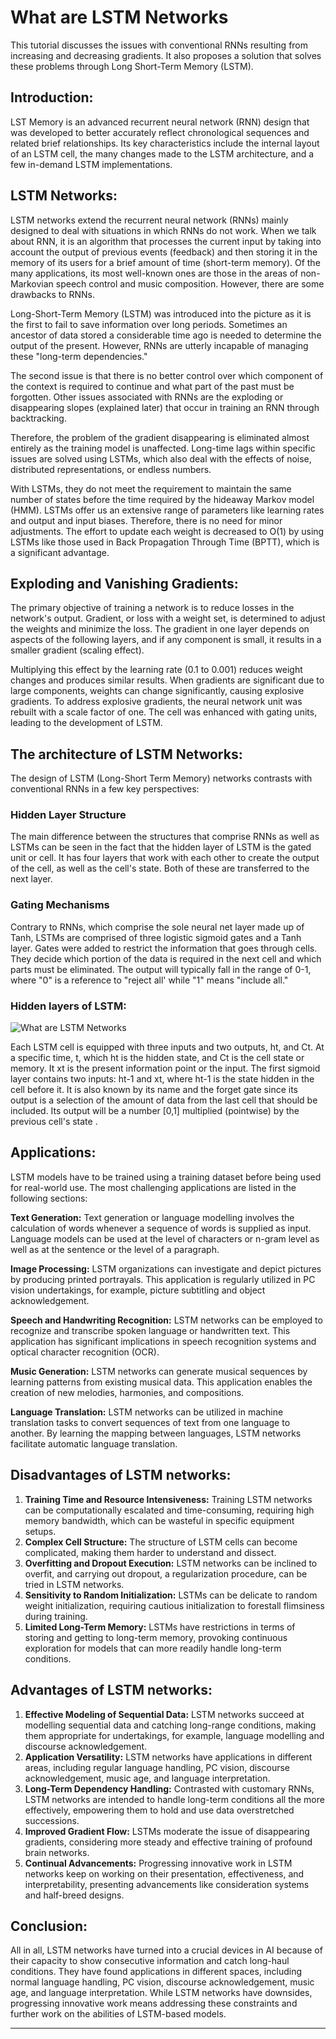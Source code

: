 # What are LSTM Networks
This tutorial discusses the issues with conventional RNNs resulting from increasing and decreasing gradients. It also proposes a solution that solves these problems through Long Short-Term Memory (LSTM).

Introduction:
-------------

LST Memory is an advanced recurrent neural network (RNN) design that was developed to better accurately reflect chronological sequences and related brief relationships. Its key characteristics include the internal layout of an LSTM cell, the many changes made to the LSTM architecture, and a few in-demand LSTM implementations.

LSTM Networks:
--------------

LSTM networks extend the recurrent neural network (RNNs) mainly designed to deal with situations in which RNNs do not work. When we talk about RNN, it is an algorithm that processes the current input by taking into account the output of previous events (feedback) and then storing it in the memory of its users for a brief amount of time (short-term memory). Of the many applications, its most well-known ones are those in the areas of non-Markovian speech control and music composition. However, there are some drawbacks to RNNs.

Long-Short-Term Memory (LSTM) was introduced into the picture as it is the first to fail to save information over long periods. Sometimes an ancestor of data stored a considerable time ago is needed to determine the output of the present. However, RNNs are utterly incapable of managing these "long-term dependencies."

The second issue is that there is no better control over which component of the context is required to continue and what part of the past must be forgotten. Other issues associated with RNNs are the exploding or disappearing slopes (explained later) that occur in training an RNN through backtracking.

Therefore, the problem of the gradient disappearing is eliminated almost entirely as the training model is unaffected. Long-time lags within specific issues are solved using LSTMs, which also deal with the effects of noise, distributed representations, or endless numbers.

With LSTMs, they do not meet the requirement to maintain the same number of states before the time required by the hideaway Markov model (HMM). LSTMs offer us an extensive range of parameters like learning rates and output and input biases. Therefore, there is no need for minor adjustments. The effort to update each weight is decreased to O(1) by using LSTMs like those used in Back Propagation Through Time (BPTT), which is a significant advantage.

Exploding and Vanishing Gradients:
----------------------------------

The primary objective of training a network is to reduce losses in the network's output. Gradient, or loss with a weight set, is determined to adjust the weights and minimize the loss. The gradient in one layer depends on aspects of the following layers, and if any component is small, it results in a smaller gradient (scaling effect).

Multiplying this effect by the learning rate (0.1 to 0.001) reduces weight changes and produces similar results. When gradients are significant due to large components, weights can change significantly, causing explosive gradients. To address explosive gradients, the neural network unit was rebuilt with a scale factor of one. The cell was enhanced with gating units, leading to the development of LSTM.

The architecture of LSTM Networks:
----------------------------------

The design of LSTM (Long-Short Term Memory) networks contrasts with conventional RNNs in a few key perspectives:

### Hidden Layer Structure

The main difference between the structures that comprise RNNs as well as LSTMs can be seen in the fact that the hidden layer of LSTM is the gated unit or cell. It has four layers that work with each other to create the output of the cell, as well as the cell's state. Both of these are transferred to the next layer.

### Gating Mechanisms

Contrary to RNNs, which comprise the sole neural net layer made up of Tanh, LSTMs are comprised of three logistic sigmoid gates and a Tanh layer. Gates were added to restrict the information that goes through cells. They decide which portion of the data is required in the next cell and which parts must be eliminated. The output will typically fall in the range of 0-1, where "0" is a reference to "reject all' while "1" means "include all."

### Hidden layers of LSTM:

![What are LSTM Networks](https://static.javatpoint.com/tutorial/machine-learning/images/what-are-lstm-networks.png)

Each LSTM cell is equipped with three inputs and two outputs, ht, and Ct. At a specific time, t, which ht is the hidden state, and Ct is the cell state or memory. It xt is the present information point or the input. The first sigmoid layer contains two inputs: ht-1 and xt, where ht-1 is the state hidden in the cell before it. It is also known by its name and the forget gate since its output is a selection of the amount of data from the last cell that should be included. Its output will be a number \[0,1\] multiplied (pointwise) by the previous cell's state .

Applications:
-------------

LSTM models have to be trained using a training dataset before being used for real-world use. The most challenging applications are listed in the following sections:

**Text Generation:** Text generation or language modelling involves the calculation of words whenever a sequence of words is supplied as input. Language models can be used at the level of characters or n-gram level as well as at the sentence or the level of a paragraph.

**Image Processing:** LSTM organizations can investigate and depict pictures by producing printed portrayals. This application is regularly utilized in PC vision undertakings, for example, picture subtitling and object acknowledgement.

**Speech and Handwriting Recognition:** LSTM networks can be employed to recognize and transcribe spoken language or handwritten text. This application has significant implications in speech recognition systems and optical character recognition (OCR).

**Music Generation:** LSTM networks can generate musical sequences by learning patterns from existing musical data. This application enables the creation of new melodies, harmonies, and compositions.

**Language Translation:** LSTM networks can be utilized in machine translation tasks to convert sequences of text from one language to another. By learning the mapping between languages, LSTM networks facilitate automatic language translation.

Disadvantages of LSTM networks:
-------------------------------

1.  **Training Time and Resource Intensiveness:** Training LSTM networks can be computationally escalated and time-consuming, requiring high memory bandwidth, which can be wasteful in specific equipment setups.
2.  **Complex Cell Structure:** The structure of LSTM cells can become complicated, making them harder to understand and dissect.
3.  **Overfitting and Dropout Execution:** LSTM networks can be inclined to overfit, and carrying out dropout, a regularization procedure, can be tried in LSTM networks.
4.  **Sensitivity to Random Initialization:** LSTMs can be delicate to random weight initialization, requiring cautious initialization to forestall flimsiness during training.
5.  **Limited Long-Term Memory:** LSTMs have restrictions in terms of storing and getting to long-term memory, provoking continuous exploration for models that can more readily handle long-term conditions.

Advantages of LSTM networks:
----------------------------

1.  **Effective Modeling of Sequential Data:** LSTM networks succeed at modelling sequential data and catching long-range conditions, making them appropriate for undertakings, for example, language modelling and discourse acknowledgement.
2.  **Application Versatility:** LSTM networks have applications in different areas, including regular language handling, PC vision, discourse acknowledgement, music age, and language interpretation.
3.  **Long-Term Dependency Handling:** Contrasted with customary RNNs, LSTM networks are intended to handle long-term conditions all the more effectively, empowering them to hold and use data overstretched successions.
4.  **Improved Gradient Flow:** LSTMs moderate the issue of disappearing gradients, considering more steady and effective training of profound brain networks.
5.  **Continual Advancements:** Progressing innovative work in LSTM networks keep on working on their presentation, effectiveness, and interpretability, presenting advancements like consideration systems and half-breed designs.

Conclusion:
-----------

All in all, LSTM networks have turned into a crucial devices in AI because of their capacity to show consecutive information and catch long-haul conditions. They have found applications in different spaces, including normal language handling, PC vision, discourse acknowledgement, music age, and language interpretation. While LSTM networks have downsides, progressing innovative work means addressing these constraints and further work on the abilities of LSTM-based models.

* * *
